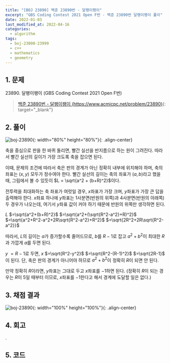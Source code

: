 ```yaml
---
title: "[BOJ 23890] 백준 23890번 - 달팽이팽이"
excerpt: "GBS Coding Contest 2021 Open F번 - 백준 23890번 달팽이팽이 풀이"
date: 2022-01-03
last_modified_at: 2022-04-16
categories:
  - algorithm
tags:
  - boj-23000-23999
  - c++
  - mathematics
  - geometry
---
```


## 1. 문제
$23890$. 달팽이팽이 (GBS Coding Contest 2021 Open F번)

> [백준 23890번 - 달팽이팽이 (https://www.acmicpc.net/problem/23890)](https://www.acmicpc.net/problem/23890){: target="_blank"}

## 2. 풀이

![boj-23890](https://user-images.githubusercontent.com/30232837/160981491-70b2bc97-544a-4f92-b27e-af3f9dc8c2d4.png "boj-23890"){: width="80%" height="80%"}{: .align-center}

축을 중심으로 판을 한 바퀴 돌리면, 빨간 실선을 반지름으로 하는 원이 그려진다. 따라서 빨간 실선의 길이가 가장 크도록 축을 잡으면 된다. 

이때, 문제의 조건에 따라서 축은 판의 경계가 아닌 정확히 내부에 위치해야 하며, 축의 좌표는 $(x, y)$ 모두가 정수여야 한다. 빨간 실선의 길이는 축의 좌표가 $(a, b)$라고 했을 때, 그림에서 볼 수 있듯이 $L = \sqrt{a^2 + (b+R)^2}$이다.

전투력을 최대화하는 축 좌표가 여럿일 경우, $x$좌표가 가장 크며, $y$좌표가 가장 큰 답을 출력해야 한다. $x$좌표 하나에 $y$좌표는 1사분면(반원의 위쪽)과 4사분면(반원의 아래쪽) 두 경우가 나오는데, 여기서 $y$좌표 값이 커야 하기 때문에 반원의 위쪽만 생각하면 된다.

$L$ $=\sqrt{a^2+(b+R)^2}$ $=\sqrt{a^2+(\sqrt{R^2-a^2}+R)^2}$ $=\sqrt{a^2+R^2-a^2+2R\sqrt{R^2-a^2}+R^2}$ $=\sqrt{2R^2+2R\sqrt{R^2-a^2}}$ 

따라서, $L$의 길이는 $a$가 증가할수록 줄어드므로, $b$를 $R-1$로 잡고 $a^2+b^2$이 최대한 $R$과 가깝게 $a$를 두면 된다. 

$y$ $=R-1$로 두면, $x$ $=\sqrt{R^2-y^2}$ $=\sqrt{R^2-(R-1)^2}$ $=\sqrt{2R-1}$ 이 된다. 단, 축은 판의 경계가 아니어야 하므로 $a^2+b^2$이 정확히 $R$이 되면 안 된다. 

만약 정확히 $R$이라면, $y$좌표는 그대로 두고 $x$좌표를 $-1$하면 된다. (정확히 $R$이 되는 경우는 $R$이 $5$일 때부터 이므로, $x$좌표를 $-1$한다고 해서 경계에 도달할 일은 없다.)


## 3. 채점 결과

![boj-23890](https://user-images.githubusercontent.com/30232837/160981700-ebdff90a-9efc-48e9-985e-169ddbf6d9cf.png "boj-23890"){: width="100%" height="100%"}{: .align-center}

## 4. 회고

.

## 5. 코드

<script src="https://gist.github.com/BurningFalls/1845d20498d40c8d383974b28b81b335.js"></script>